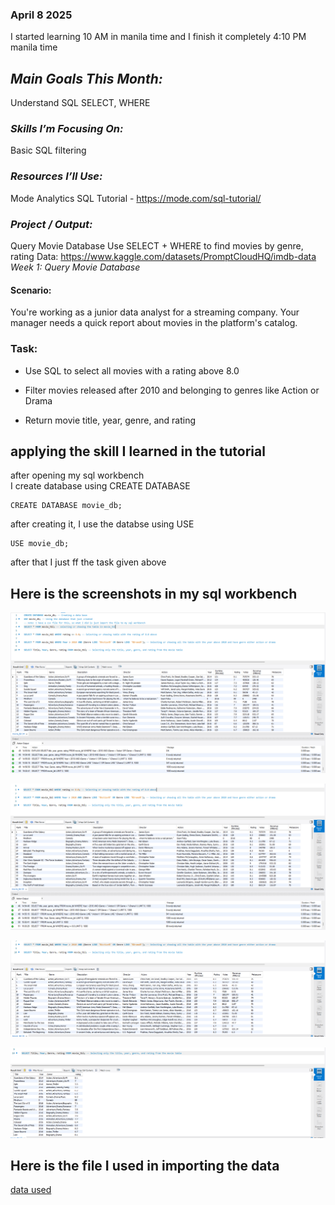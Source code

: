 ### April 8 2025 
I started learning 10 AM in manila time and I finish it completely 4:10 PM manila time


## *Main Goals This Month:*   
Understand SQL SELECT, WHERE
        
### *Skills I’m Focusing On:*  
Basic SQL filtering

### *Resources I’ll Use:*
  Mode Analytics SQL Tutorial - https://mode.com/sql-tutorial/

### *Project / Output:*
Query Movie Database
Use SELECT + WHERE to find movies by genre, rating
Data: https://www.kaggle.com/datasets/PromptCloudHQ/imdb-data
*Week 1: Query Movie Database*

#### Scenario:   
You're working as a junior data analyst for a streaming company. Your manager needs a quick report about movies in the platform's catalog.

### Task:

- Use SQL to select all movies with a rating above 8.0

- Filter movies released after 2010 and belonging to genres like Action or Drama

- Return movie title, year, genre, and rating

## applying the skill I learned in the tutorial  
after opening my sql workbench   
I create database using  CREATE DATABASE
```
CREATE DATABASE movie_db;
```
after creating it, I use the databse using USE 
``` 
USE movie_db;
```
after that I just ff the task given above

## Here is the screenshots in my sql workbench
![1](image/selecting%20movie_tbl.png)

![2](image/rating%208%20above.png)

![3](image/action%20or%20drama.png)

![4](image/only%20item.png)

## Here is the file I used in importing the data
[data used](files/IMDB-Movie-Data.csv)
